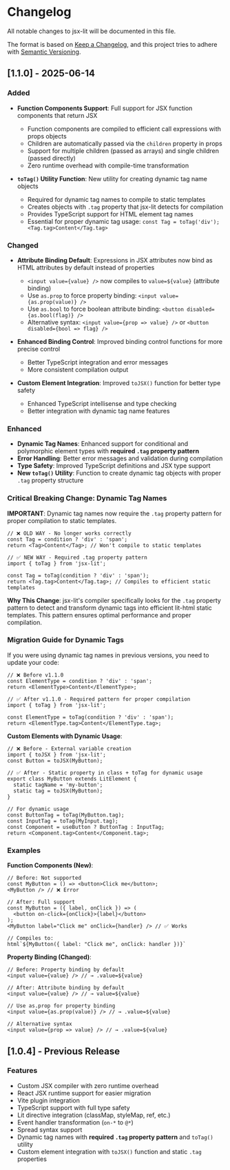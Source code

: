 # Changelog

All notable changes to jsx-lit will be documented in this file.

The format is based on [Keep a Changelog](https://keepachangelog.com/en/1.0.0/),
and this project tries to adhere with [Semantic Versioning](https://semver.org/spec/v2.0.0.html).

## [1.1.0] - 2025-06-14

### Added
- **Function Components Support**: Full support for JSX function components that return JSX
  - Function components are compiled to efficient call expressions with props objects
  - Children are automatically passed via the `children` property in props
  - Support for multiple children (passed as arrays) and single children (passed directly)
  - Zero runtime overhead with compile-time transformation

- **`toTag()` Utility Function**: New utility for creating dynamic tag name objects
  - Required for dynamic tag names to compile to static templates
  - Creates objects with `.tag` property that jsx-lit detects for compilation
  - Provides TypeScript support for HTML element tag names
  - Essential for proper dynamic tag usage: `const Tag = toTag('div'); <Tag.tag>Content</Tag.tag>`

### Changed
- **Attribute Binding Default**: Expressions in JSX attributes now bind as HTML attributes by default instead of properties
  - `<input value={value} />` now compiles to `value=${value}` (attribute binding)
  - Use `as.prop` to force property binding: `<input value={as.prop(value)} />`
  - Use `as.bool` to force boolean attribute binding: `<button disabled={as.bool(flag)} />`
  - Alternative syntax: `<input value={prop => value} />` or `<button disabled={bool => flag} />`

- **Enhanced Binding Control**: Improved binding control functions for more precise control
  - Better TypeScript integration and error messages
  - More consistent compilation output

- **Custom Element Integration**: Improved `toJSX()` function for better type safety
  - Enhanced TypeScript intellisense and type checking
  - Better integration with dynamic tag name features

### Enhanced
- **Dynamic Tag Names**: Enhanced support for conditional and polymorphic element types with **required `.tag` property pattern**
- **Error Handling**: Better error messages and validation during compilation
- **Type Safety**: Improved TypeScript definitions and JSX type support
- **New `toTag()` Utility**: Function to create dynamic tag objects with proper `.tag` property structure

### Critical Breaking Change: Dynamic Tag Names

**IMPORTANT**: Dynamic tag names now require the `.tag` property pattern for proper compilation to static templates.

```tsx
// ❌ OLD WAY - No longer works correctly
const Tag = condition ? 'div' : 'span';
return <Tag>Content</Tag>; // Won't compile to static templates

// ✅ NEW WAY - Required .tag property pattern
import { toTag } from 'jsx-lit';

const Tag = toTag(condition ? 'div' : 'span');
return <Tag.tag>Content</Tag.tag>; // Compiles to efficient static templates
```

**Why This Change**: jsx-lit's compiler specifically looks for the `.tag` property pattern to detect and transform dynamic tags into efficient lit-html static templates. This pattern ensures optimal performance and proper compilation.

### Migration Guide for Dynamic Tags

If you were using dynamic tag names in previous versions, you need to update your code:

```tsx
// ❌ Before v1.1.0
const ElementType = condition ? 'div' : 'span';
return <ElementType>Content</ElementType>;

// ✅ After v1.1.0 - Required pattern for proper compilation
import { toTag } from 'jsx-lit';

const ElementType = toTag(condition ? 'div' : 'span');
return <ElementType.tag>Content</ElementType.tag>;
```

**Custom Elements with Dynamic Usage**:
```tsx
// ❌ Before - External variable creation
import { toJSX } from 'jsx-lit';
const Button = toJSX(MyButton);

// ✅ After - Static property in class + toTag for dynamic usage
export class MyButton extends LitElement {
  static tagName = 'my-button';
  static tag = toJSX(MyButton);
}

// For dynamic usage
const ButtonTag = toTag(MyButton.tag);
const InputTag = toTag(MyInput.tag);
const Component = useButton ? ButtonTag : InputTag;
return <Component.tag>Content</Component.tag>;
```

### Examples

**Function Components (New)**:
```tsx
// Before: Not supported
const MyButton = () => <button>Click me</button>;
<MyButton /> // ❌ Error

// After: Full support
const MyButton = ({ label, onClick }) => (
  <button on-click={onClick}>{label}</button>
);
<MyButton label="Click me" onClick={handler} /> // ✅ Works

// Compiles to:
html`${MyButton({ label: "Click me", onClick: handler })}`
```

**Property Binding (Changed)**:
```tsx
// Before: Property binding by default
<input value={value} /> // → .value=${value}

// After: Attribute binding by default
<input value={value} /> // → value=${value}

// Use as.prop for property binding
<input value={as.prop(value)} /> // → .value=${value}

// Alternative syntax
<input value={prop => value} /> // → .value=${value}
```

## [1.0.4] - Previous Release

### Features
- Custom JSX compiler with zero runtime overhead
- React JSX runtime support for easier migration
- Vite plugin integration
- TypeScript support with full type safety
- Lit directive integration (classMap, styleMap, ref, etc.)
- Event handler transformation (`on-*` to `@*`)
- Spread syntax support
- Dynamic tag names with **required `.tag` property pattern** and `toTag()` utility
- Custom element integration with `toJSX()` function and static `.tag` properties
